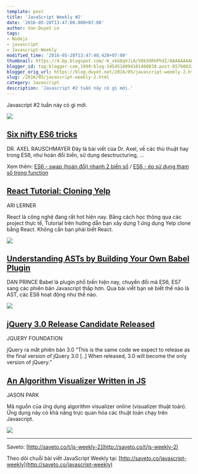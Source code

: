 ```yaml
---
template: post
title: 'JavaScript Weekly #2'
date: '2016-05-28T13:47:00.000+07:00'
author: Van-Duyet Le
tags:
- Nodejs
- javascript
- Javascript-Weekly
modified_time: '2016-05-28T13:47:48.428+07:00'
thumbnail: https://4.bp.blogspot.com/-K_vkG8qVJiA/V0k5ORhPhXI/AAAAAAAAWJQ/PR7wLT5sdfIGjSGb5SqJeFIevpWo2rbKwCK4B/s1600/javascript-weekly-2-duyetdev.png
blogger_id: tag:blogger.com,1999:blog-3454518094181460838.post-8576083275981773549
blogger_orig_url: https://blog.duyet.net/2016/05/javascript-weekly-2.html
slug: /2016/05/javascript-weekly-2.html
category: Javascript
description: 'Javascript #2 tuần này có gì mới.'
---
```


Javascript #2 tuần này có gì mới.

[![](https://4.bp.blogspot.com/-K_vkG8qVJiA/V0k5ORhPhXI/AAAAAAAAWJQ/PR7wLT5sdfIGjSGb5SqJeFIevpWo2rbKwCK4B/s1600/javascript-weekly-2-duyetdev.png)](http://blog.duyetdev.com/2016/05/javascript-weekly-2.html)

## [Six nifty ES6 tricks](http://saveto.co/LdRQ7M) ##
DR. AXEL RAUSCHMAYER
Đây là bài viết của Dr. Axel, về các thủ thuật hay trong ES6, như hoán đổi biến, sử dụng desctructuring, ...

Xem thêm: [ES6 - swap (hoán đổi) nhanh 2 biến số](http://blog.duyetdev.com/2016/05/es6-swap-via-destructuring.html#.V0k6NXV97CB) / [ES6 - ép sử dụng tham số trong function](http://blog.duyetdev.com/2016/05/es6-ep-su-dung-tham-so-trong-function.html#.V0k6KHV97CA)

## [React Tutorial: Cloning Yelp](http://saveto.co/wHMNCL) ##

ARI LERNER

React là công nghệ đang rất hot hiện nay. Bằng cách học thông qua các project thực tế, Tutorial trên hướng dẫn bạn xây dựng 1 ứng dụng Yelp clone bằng React. Không cần bạn phải biết React.

[![](https://4.bp.blogspot.com/-rkBefMDxkJU/V0k-k6IlILI/AAAAAAAAWJs/LMlK00pPdRY9ymMJT26xDoKNiROzWiW7wCK4B/s640/fullstackreact-yelp-clone-tutorial.png)](https://4.bp.blogspot.com/-rkBefMDxkJU/V0k-k6IlILI/AAAAAAAAWJs/LMlK00pPdRY9ymMJT26xDoKNiROzWiW7wCK4B/s1600/fullstackreact-yelp-clone-tutorial.png)

## [Understanding ASTs by Building Your Own Babel Plugin](http://saveto.co/Lirltu) ##
DAN PRINCE
Babel là plugin phổ biến hiện nay, chuyển đổi mã ES6, ES7 sang các phiên bản Javascript thấp hơn. Qua bài viết bạn sẽ biết thế nào là AST, các ES6 hoạt động như thế nào.

![](https://2.bp.blogspot.com/-eDvomub8slU/V0k-ZleMYBI/AAAAAAAAWJk/SPtRxM2eGHEJdys-WUErpNOMdJVhkkSjgCK4B/s320/babel-logo.png)

## [jQuery 3.0 Release Candidate Released](http://saveto.co/6qxqmw) ##

JQUERY FOUNDATION

jQuery ra mắt phiên bản 3.0 “This is the same code we expect to release as the final version of jQuery 3.0 [..] When released, 3.0 will become the only version of jQuery.”

## [An Algorithm Visualizer Written in JS](http://saveto.co/SdDrsx) ##

JASON PARK

Mã nguồn của ứng dụng algorithm visualizer online (visualizer thuật toán). Ứng dụng này có khả năng trực quan hóa các thuật toán chạy trên Javascript.

[![](https://1.bp.blogspot.com/-f38GpfB3uMk/V0k-GN1agjI/AAAAAAAAWJc/Ems964y9pY4Dh8yi0CMhhYCS_PmnmFuUQCLcB/s1600/687474703a2f2f692e67697068792e636f6d2f336f3645684a46677379536858364d48654d2e676966.gif)](https://1.bp.blogspot.com/-f38GpfB3uMk/V0k-GN1agjI/AAAAAAAAWJc/Ems964y9pY4Dh8yi0CMhhYCS_PmnmFuUQCLcB/s1600/687474703a2f2f692e67697068792e636f6d2f336f3645684a46677379536858364d48654d2e676966.gif)

--------------------

Saveto: [http://saveto.co/t/js-weekly-2](http://saveto.co/t/js-weekly-2)

Theo dõi chuỗi bài viết JavaScript Weekly tại: [http://saveto.co/javascript-weekly](http://saveto.co/javascript-weekly)

